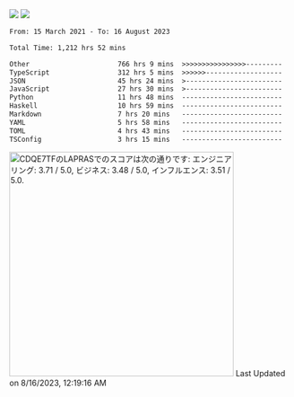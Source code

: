 <div>
  <img src="https://github-readme-stats.vercel.app/api?username=naporin0624&count_private=true&show_icons=true" />
  <img src="https://github-readme-stats.vercel.app/api/top-langs/?username=naporin0624&layout=compact&hide=css" />
  <!--START_SECTION:waka-->

```txt
From: 15 March 2021 - To: 16 August 2023

Total Time: 1,212 hrs 52 mins

Other                      766 hrs 9 mins  >>>>>>>>>>>>>>>>---------   63.17 %
TypeScript                 312 hrs 5 mins  >>>>>>-------------------   25.73 %
JSON                       45 hrs 24 mins  >------------------------   03.74 %
JavaScript                 27 hrs 30 mins  >------------------------   02.27 %
Python                     11 hrs 48 mins  -------------------------   00.97 %
Haskell                    10 hrs 59 mins  -------------------------   00.91 %
Markdown                   7 hrs 20 mins   -------------------------   00.60 %
YAML                       5 hrs 58 mins   -------------------------   00.49 %
TOML                       4 hrs 43 mins   -------------------------   00.39 %
TSConfig                   3 hrs 15 mins   -------------------------   00.27 %
```

<!--END_SECTION:waka-->
  
  <!--START_SECTION:lapras-card-->
<p ><a href="https://lapras.com/public/CDQE7TF" target="_blank" rel="noopener noreferrer"><img alt="CDQE7TFのLAPRASでのスコアは次の通りです: エンジニアリング: 3.71 / 5.0, ビジネス: 3.48 / 5.0, インフルエンス: 3.51 / 5.0." src="https://lapras-card-generator.vercel.app/api/svg?e=3.71&b=3.48&i=3.51&b1=%23232323&b2=%236d6d6d&i1=%23212121&i2=%23818181&l=ja" width="400" ></a>  
Last Updated on 8/16/2023, 12:19:16 AM</p>
<!--END_SECTION:lapras-card-->
</div>
